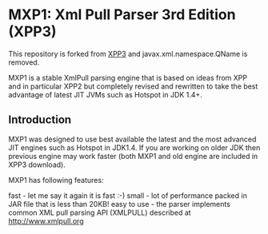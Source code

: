 MXP1: Xml Pull Parser 3rd Edition (XPP3)
========================================

This repository is forked from [XPP3](http://www.extreme.indiana.edu/xgws/xsoap/xpp/mxp1/) and javax.xml.namespace.QName is removed.

MXP1 is a stable XmlPull parsing engine that is based on ideas from XPP and in particular XPP2 but completely revised and rewritten to take the best advantage of latest JIT JVMs such as Hotspot in JDK 1.4+.

Introduction
------------

MXP1 was designed to use best available the latest and the most advanced JIT engines such as Hotspot in JDK1.4. If you are working on older JDK then previous engine may work faster (both MXP1 and old engine are included in XPP3 download).

MXP1 has following features:

fast - let me say it again it is fast :-)
small - lot of performance packed in JAR file that is less than 20KB!
easy to use - the parser implements common XML pull parsing API (XMLPULL) described at http://www.xmlpull.org



